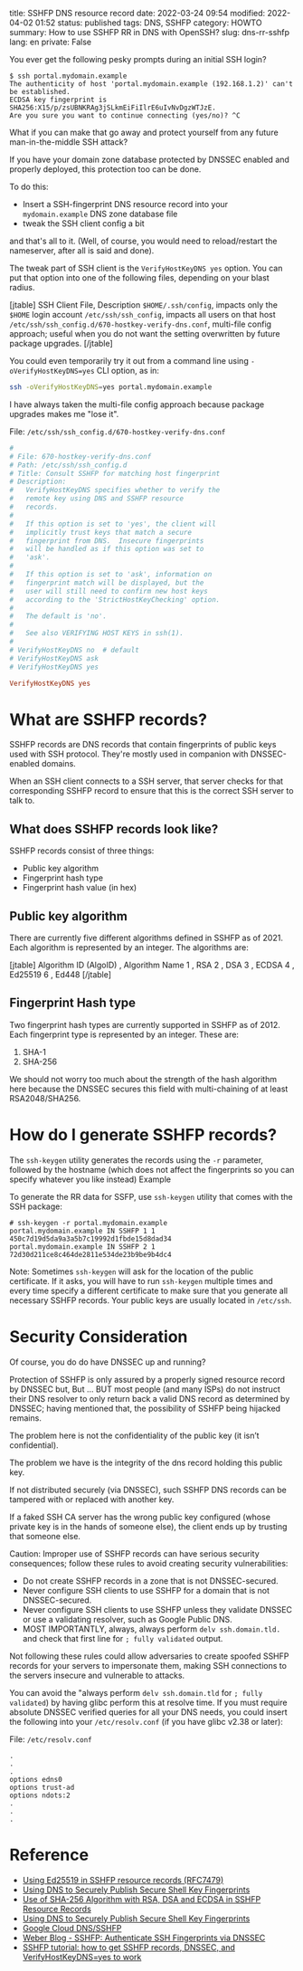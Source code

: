 title: SSHFP DNS resource record
date: 2022-03-24 09:54
modified: 2022-04-02 01:52
status: published
tags: DNS, SSHFP
category: HOWTO
summary: How to use SSHFP RR in DNS with OpenSSH?
slug: dns-rr-sshfp
lang: en
private: False

You ever get the following pesky prompts during an initial SSH login?

```console
$ ssh portal.mydomain.example
The authenticity of host 'portal.mydomain.example (192.168.1.2)' can't be established.
ECDSA key fingerprint is SHA256:X15/p/zsUBNKRAg3jSLkmEiFiIlrE6uIvNvDgzWTJzE.
Are you sure you want to continue connecting (yes/no)? ^C
```
What if you can make that go away and protect yourself from any future
man-in-the-middle SSH attack?

If you have your domain zone database protected by DNSSEC enabled and properly deployed, this protection too can be done.

To do this:

* Insert a SSH-fingerprint DNS resource record into your `mydomain.example` DNS zone database file
* tweak the SSH client config a bit

and that's all to it. (Well, of course, you would need to reload/restart the nameserver, after all is said and done).

The tweak part of SSH client is the `VerifyHostKeyDNS yes` option.  You can put that option
into one of the following files, depending on your blast radius. 

[jtable]
SSH Client File, Description
`$HOME/.ssh/config`, impacts only the `$HOME` login account
`/etc/ssh/ssh_config`, impacts all users on that host
`/etc/ssh/ssh_config.d/670-hostkey-verify-dns.conf`, multi-file config approach; useful when you do not want the setting overwritten by future package upgrades.
[/jtable]

You could even temporarily try it out from a command line using `-oVerifyHostKeyDNS=yes` CLI option, as in:

```bash
ssh -oVerifyHostKeyDNS=yes portal.mydomain.example
```

I have always taken the multi-file config approach because package upgrades
makes me "lose it".

File: `/etc/ssh/ssh_config.d/670-hostkey-verify-dns.conf`
```ini
#
# File: 670-hostkey-verify-dns.conf
# Path: /etc/ssh/ssh_config.d
# Title: Consult SSHFP for matching host fingerprint
# Description:
#   VerifyHostKeyDNS specifies whether to verify the 
#   remote key using DNS and SSHFP resource 
#   records.  
#
#   If this option is set to 'yes', the client will 
#   implicitly trust keys that match a secure 
#   fingerprint from DNS.  Insecure fingerprints 
#   will be handled as if this option was set to 
#   'ask'.  
#
#   If this option is set to 'ask', information on 
#   fingerprint match will be displayed, but the 
#   user will still need to confirm new host keys 
#   according to the 'StrictHostKeyChecking' option.  
#
#   The default is 'no'.  
#
#   See also VERIFYING HOST KEYS in ssh(1).
#
# VerifyHostKeyDNS no  # default
# VerifyHostKeyDNS ask
# VerifyHostKeyDNS yes

VerifyHostKeyDNS yes

```

<p></p>

# What are SSHFP records?

SSHFP records are DNS records that contain fingerprints of public keys used with SSH protocol. They're mostly used in companion with DNSSEC-enabled domains. 

When an SSH client connects to a SSH server, that server checks for that corresponding SSHFP record to ensure that this is the correct SSH server to talk to.

## What does SSHFP records look like?

SSHFP records consist of three things:

* Public key algorithm
* Fingerprint hash type
* Fingerprint hash value (in hex)

<p></p>

## Public key algorithm

There are currently five different algorithms defined in SSHFP as of 2021. Each algorithm is represented by an integer. The algorithms are:

[jtable]
Algorithm ID (AlgoID) , Algorithm Name
1 , RSA
2 , DSA
3 , ECDSA
4 , Ed25519
6 , Ed448
[/jtable]

<p></p>

## Fingerprint Hash type

Two fingerprint hash types are currently supported in SSHFP as of 2012. Each fingerprint type is represented by an integer. These are:

1. SHA-1
2. SHA-256

We should not worry too much about the strength of the hash algorithm here
because the DNSSEC secures this field with multi-chaining of at least
RSA2048/SHA256.

<p></p>

# How do I generate SSHFP records?

The `ssh-keygen` utility generates the records using the `-r` parameter, followed by the hostname (which does not affect the fingerprints so you can specify whatever you like instead)
Example

To generate the RR data for SSFP, use `ssh-keygen` utility that comes with the SSH package:

```console
# ssh-keygen -r portal.mydomain.example
portal.mydomain.example IN SSHFP 1 1 450c7d19d5da9a3a5b7c19992d1fbde15d8dad34
portal.mydomain.example IN SSHFP 2 1 72d30d211ce8c464de2811e534de23b9be9b4dc4
```

Note: Sometimes `ssh-keygen` will ask for the location of the public certificate. If it asks, you will have to run `ssh-keygen` multiple times and every time specify a different certificate to make sure that you generate all necessary SSHFP records. Your public keys are usually located in `/etc/ssh`.

# Security Consideration

Of course, you do do have DNSSEC up and running?  

Protection of SSHFP is only assured by a properly signed resource record by DNSSEC but, But ... BUT most people (and many ISPs) do not instruct their DNS resolver to only return back a valid DNS record as determined by DNSSEC; having mentioned that, the possibility of SSHFP being hijacked remains.

The problem here is not the confidentiality of the public key (it isn’t confidential).

The problem we have is the integrity of the dns record holding this public key. 

If not distributed securely (via DNSSEC), such SSHFP DNS records can be tampered with or replaced with another key. 

If a faked SSH CA server has the wrong public key configured (whose private key is in the hands of someone else), the client ends up by trusting that someone else.

Caution: Improper use of SSHFP records can have serious security consequences; follow these rules to avoid creating security vulnerabilities:

* Do not create SSHFP records in a zone that is not DNSSEC-secured.
* Never configure SSH clients to use SSHFP for a domain that is not DNSSEC-secured.
* Never configure SSH clients to use SSHFP unless they validate DNSSEC or use a validating resolver, such as Google Public DNS.
* MOST IMPORTANTLY, always, always perform `delv ssh.domain.tld.` and check that first line for `; fully validated` output.  


Not following these rules could allow adversaries to create spoofed SSHFP records for your servers to impersonate them, making SSH connections to the servers insecure and vulnerable to attacks.

You can avoid the "always perform `delv ssh.domain.tld` for `; fully validated`) by having glibc perform this at resolve time.  If you must require absolute DNSSEC verified queries for all your DNS needs, you could insert the following into your `/etc/resolv.conf` (if you have glibc v2.38 or later):

File: `/etc/resolv.conf`
```
.
.
.
options edns0
options trust-ad
options ndots:2
.
.
.
```

# Reference

* [Using Ed25519 in SSHFP resource records (RFC7479)](https://datatracker.ietf.org/doc/html/rfc7479)
* [Using DNS to Securely Publish Secure Shell Key Fingerprints](https://datatracker.ietf.org/doc/html/rfc4255)
* [Use of SHA-256 Algorithm with RSA, DSA and ECDSA in SSHFP Resource Records](https://datatracker.ietf.org/doc/html/draft-os-ietf-sshfp-ecdsa-sha2)
* [Using DNS to Securely Publish Secure Shell Key Fingerprints](https://datatracker.ietf.org/doc/html/rfc4255)
* [Google Cloud DNS/SSHFP](https://cloud.google.com/dns/docs/dnssec-advanced)
* [Weber Blog - SSHFP: Authenticate SSH Fingerprints via DNSSEC](https://weberblog.net/sshfp-authenticate-ssh-fingerprints-via-dnssec/)
* [SSHFP tutorial: how to get SSHFP records, DNSSEC, and VerifyHostKeyDNS=yes to work](https://fanf.livejournal.com/130577.html)
